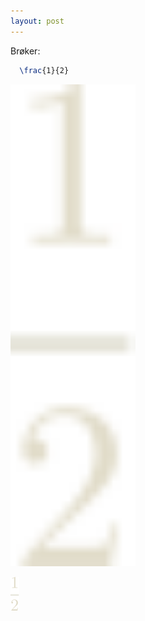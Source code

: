 ```yaml
---
layout: post
---
```


Brøker:

~~~ LaTex
  \frac{1}{2}
~~~

<img src="g19.svg" width="200"/>

![](g19.svg)

